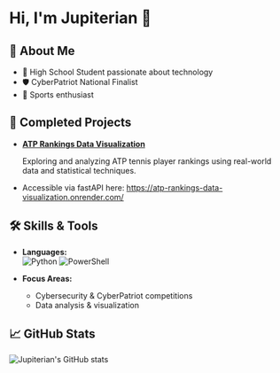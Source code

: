 # Hi, I'm Jupiterian 👋

## 👤 About Me

- 🏫 High School Student passionate about technology
- 🛡️ CyberPatriot National Finalist
- 🎾 Sports enthusiast

## 💼 Completed Projects

- [**ATP Rankings Data Visualization**](https://github.com/Jupiterian/ATP-Singles-Rankings-Data-Analysis/tree/main)

  Exploring and analyzing ATP tennis player rankings using real-world data and statistical techniques.

- Accessible via fastAPI here: https://atp-rankings-data-visualization.onrender.com/ 

## 🛠️ Skills & Tools

- **Languages:**  
  ![Python](https://img.shields.io/badge/-Python-3776AB?logo=python&logoColor=white) ![PowerShell](https://img.shields.io/badge/-PowerShell-5391FE?logo=powershell&logoColor=white)

- **Focus Areas:**  
  - Cybersecurity & CyberPatriot competitions
  - Data analysis & visualization

## 📈 GitHub Stats

![Jupiterian's GitHub stats](https://github-readme-stats.vercel.app/api?username=Jupiterian&show_icons=true&theme=default)

